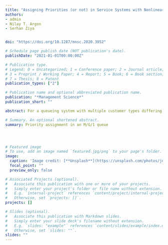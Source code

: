 ```yaml
---
title: "Assigning Priorities (or not) in Service Systems with Nonlinear Waiting Costs"
authors:
- admin
- Nilay T. Argon
- Serhan Ziya


doi: "https://doi.org/10.1287/mnsc.2020.3952"

# Schedule page publish date (NOT publication's date).
publishDate: "2021-01-01T00:00:00Z"

# Publication type.
# Legend: 0 = Uncategorized; 1 = Conference paper; 2 = Journal article;
# 3 = Preprint / Working Paper; 4 = Report; 5 = Book; 6 = Book section;
# 7 = Thesis; 8 = Patent
publication_types: ["2"]

# Publication name and optional abbreviated publication name.
publication: "*Management Science*"
publication_short: ""

abstract: For a queueing system with multiple customer types differing in service-time distributions and waiting costs, it is well known that the cµ-rule is optimal if costs for waiting are incurred linearly with time. In this paper, we seek to identify policies that minimize the long-run average cost under nonlinear waiting cost functions within the set of fixed priority policies that only use the type identities of customers independently of the system state. For a single-server queueing system with Poisson arrivals and two or more customer types, we first show that some form of the cµ-rule holds with the caveat that the indices are complex, depending on the arrival rate, higher moments of service time, and proportions of customer types. Under quadratic cost functions, we provide a set of conditions that determine whether to give priority to one type over the other or not to give priority but serve them according to first-come, first-served (FCFS). These conditions lead to useful insights into when strict (and fixed) priority policies should be preferred over FCFS and when they should be avoided. For example, we find that, when traffic is heavy, service times are highly variable, and the customer types are not heterogenous, so then prioritizing one type over the other (especially a proportionally dominant type) would be worse than not assigning any priority. By means of a numerical study, we generate further insights into more specific conditions under which fixed priority policies can be considered as an alternative to FCFS.

# Summary. An optional shortened abstract.
summary: Priority assignment in an M/G/1 queue




# Featured image
# To use, add an image named `featured.jpg/png` to your page's folder.
image:
  caption: 'Image credit: [**Unsplash**](https://unsplash.com/photos/jdD8gXaTZsc)'
  focal_point: ""
  preview_only: false

# Associated Projects (optional).
#   Associate this publication with one or more of your projects.
#   Simply enter your project's folder or file name without extension.
#   E.g. `internal-project` references `content/project/internal-project/index.md`.
#   Otherwise, set `projects: []`.
projects: []

# Slides (optional).
#   Associate this publication with Markdown slides.
#   Simply enter your slide deck's filename without extension.
#   E.g. `slides: "example"` references `content/slides/example/index.md`.
#   Otherwise, set `slides: ""`.
slides: ""
---
```

